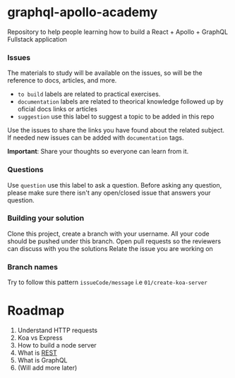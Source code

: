 # graphql-apollo-academy
Repository to help people learning how to build a React + Apollo + GraphQL Fullstack application

### Issues
The materials to study will be available on the issues, so will be the reference to docs, articles, and more. 
* ```to build``` labels are related to practical exercises.
* ```documentation``` labels are related to theorical knowledge followed up by oficial docs links or articles
* ```suggestion``` use this label to suggest a topic to be added in this repo

Use the issues to share the links you have found about the related subject. If needed new issues can be added with ```documentation``` tags.

**Important**: Share your thoughts so everyone can learn from it.

### Questions
Use  ```question``` use this label to ask a question. Before asking any question, please make sure there isn't any open/closed issue that answers your question. 

### Building your solution
Clone this project, create a branch with your username. All your code should be pushed under this branch. Open pull requests so the reviewers can discuss with you the solutions
Relate the issue you are working on

### Branch names
Try to follow this pattern
```issueCode/message``` i.e ```01/create-koa-server```

# Roadmap
1. Understand HTTP requests
1. Koa vs Express
1. How to build a node server
1. What is [REST](https://github.com/soutot/graphql-apollo-academy/issues/3)
1. What is GraphQL
1. (Will add more later)
